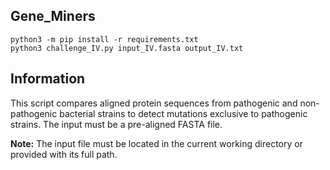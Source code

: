 ## Gene_Miners
```
python3 -m pip install -r requirements.txt
python3 challenge_IV.py input_IV.fasta output_IV.txt
```
## Information
This script compares aligned protein sequences from pathogenic and non-pathogenic bacterial strains to detect mutations exclusive to pathogenic strains. The input must be a pre-aligned FASTA file. 

**Note:** The input file must be located in the current working directory or provided with its full path.
